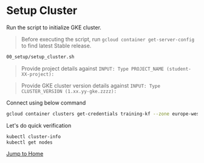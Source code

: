 # Setup Cluster

Run the script to initialize GKE cluster.
>Before executing the script, run `gcloud container get-server-config` to find latest Stable release.
```bash
00_setup/setup_cluster.sh
```
>Provide project details against  `INPUT: Type PROJECT_NAME (student-XX-project):`

>Provide GKE cluster version details against  `INPUT: Type CLUSTER_VERSION (1.xx.yy-gke.zzzz):`

Connect using below command
```bash
gcloud container clusters get-credentials training-kf --zone europe-west3-a --project ps-workspace
```

Let's do quick verification
```bash
kubectl cluster-info
kubectl get nodes
```

[Jump to Home](../README.md)